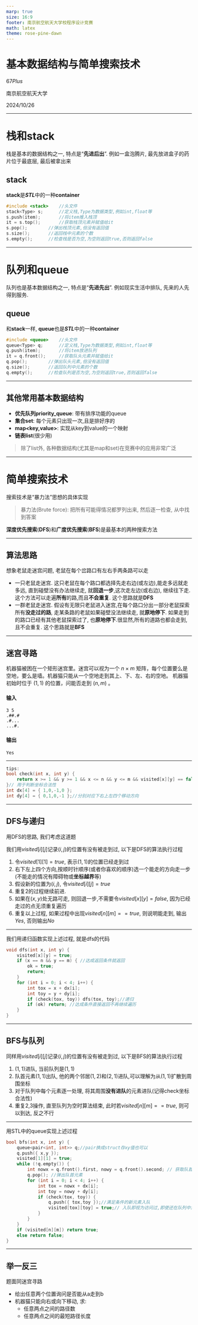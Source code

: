 ```yaml
---
marp: true
size: 16:9
footer: 南京航空航天大学校程序设计竞赛
math: latex
theme: rose-pine-dawn
--- 
```

 
# 基本数据结构与简单搜索技术

$67Plus$

南京航空航天大学

2024/10/26​

---

# 栈和stack

栈是基本的数据结构之一, 特点是“**先进后出**”.  例如一盒泡腾片, 最先放进盒子的药片位于最底层, 最后被拿出来
## stack

**stack**是***STL***中的一种**container**

```cpp
#include <stack> 	//头文件
stack<Type> s; 		//定义栈,Type为数据类型,例如int,float等
s.push(item); 		//将item推入栈顶
it = s.top(); 		//获取栈顶元素并赋值给it
s.pop();  		//弹出栈顶元素,但没有返回值
s.size(); 		//返回栈中元素的个数
s.empty(); 		//检查栈是否为空,为空则返回true,否则返回false
```

---

# 队列和queue

队列也是基本数据结构之一, 特点是“**先进先出**”. 例如现实生活中排队, 先来的人先得到服务.

## queue

和**stack**一样, **queue**也是***STL***中的一种**container**


```cpp
#include <queue> 	//头文件
queue<Type> q; 		//定义栈,Type为数据类型,例如int,float等
q.push(item); 		//将item放进队列
it = q.front(); 	//获取队头元素并赋值给it
q.pop();  		//弹出队头元素,但没有返回值
q.size(); 		//返回队列中元素的个数
q.empty(); 		//检查队列是否为空,为空则返回true,否则返回false
```

---

## 其他常用基本数据结构

- **优先队列priority_queue**: 带有排序功能的queue
- **集合set**: 每个元素只出现一次,且是排好序的
- **map<key,value>**: 实现从key到value的一个映射
- **链表list**(很少用)

> 除了list外, 各种数据结构(尤其是map和set)在竞赛中的应用非常广泛
---

# 简单搜索技术

搜索技术是“暴力法”思想的具体实现

> 暴力法(Brute force): 把所有可能得情况都罗列出来, 然后逐一检查, 从中找到答案

**深度优先搜索**(**DFS**)和**广度优先搜索**(**BFS**)是最基本的两种搜索方法

---


## 算法思路

想象老鼠走迷宫问题, 老鼠在每个岔路口有左右手两条路可以走

- 一只老鼠走迷宫. 这只老鼠在每个路口都选择先走右边(或左边),能走多远就走多远, 直到碰壁没有办法继续走, 就**回退一步**,这次走左边(或右边), 继续往下走. 这个方法可以走遍**所有**的路,而且**不会重复**. 这个思路就是**DFS**
- 一群老鼠走迷宫. 假设有无限只老鼠进入迷宫,在每个路口分出一部分老鼠探索所有**没走过的路**, 走某条路的老鼠如果碰壁没法继续走, 就**原地停下**. 如果走到的路口已经有其他老鼠探索过了, 也**原地停下**.很显然,所有的道路也都会走到, 且不会重复. 这个思路就是**BFS**

---


## 迷宫寻路


机器猫被困在一个矩形迷宫里。迷宫可以视为一个 $n\times m$ 矩阵，每个位置要么是空地，要么是墙。机器猫只能从一个空地走到其上、下、左、右的空地。
机器猫初始时位于 $(1, 1)$ 的位置，问能否走到 $(n, m)$ 。

#### 输入

```
3 5
.##.#
.#...
...#.
```
#### 输出

```
Yes
```
---
```cpp
tips:
bool check(int x, int y) {
    return x >= 1 && y >= 1 && x <= n && y <= m && visited[x][y] == false && graph[x][y] == '.';
}// 用于判断坐标合法性
int dx[4] = { 1,0,-1,0 };
int dy[4] = { 0,1,0,-1 };//分别对应下右上左四个移动方向
```
---

## DFS与递归

用DFS的思路, 我们考虑这道题

我们用$visited[i][j]$记录$(i,j)$的位置有没有被走到过, 以下是DFS的算法执行过程

1. 令$visited[1][1]=true$, 表示$(1,1)$的位置已经走到过
2. 右下左上四个方向,按顺时针顺序(或者你喜欢的顺序)选一个能走的方向走一步(不能走的情况有障碍物或**坐标越界**等)
3. 假设新的位置为$(i,j)$, 令$visited[i][j]=true$
4. 重复2的过程继续前进. 
5. 如果在$(x,y)$处无路可走, 则回退一步,不需要令$visited[x][y]=false$, 因为已经走过的点无须重复遍历
6. 重复以上过程, 如果过程中出现$visited[n][m]==true$, 则说明能走到, 输出$Yes$, 否则输出$No$
---


我们用递归函数实现上述过程, 就是dfs的代码

```cpp
void dfs(int x, int y) {
    visited[x][y] = true;
    if (x == n && y == m) { //达成返回条件就返回
        ok = true;
        return;
    }
    for (int i = 0; i < 4; i++) {
        int tox = x + dx[i];
        int toy = y + dy[i];
        if (check(tox, toy)) dfs(tox, toy);//递归
        if (ok) return; //达成条件直接返回不再继续遍历
    }
}
```
---


## BFS与队列

同样用$visited[i][j]$记录$(i,j)$的位置有没有被走到过, 以下是BFS的算法执行过程

1. $(1,1)$进队, 当前队列是${(1,1)}$
2. 队首元素$(1,1)$出队, 他的两个邻居$(1,2)$和$(2,1)$进队,可以理解为从$(1,1)$扩散到周围坐标
3. 对于队列中每个元素逐一处理, 将其周围**没有进队**的元素进队(记得check坐标合法性)
4. 重复2,3操作, 直至队列为空时算法结束, 此时若$visited[n][m]==true$, 则可以到达, 反之不行
---

用STL中的queue实现上述过程

```cpp
bool bfs(int x, int y) {
    queue<pair<int, int>> q;//pair换成struct存xy值也可以
    q.push({ x,y });
    visited[1][1] = true;
    while (!q.empty()) {
        int nowx = q.front().first, nowy = q.front().second; // 获取队首元素
        q.pop(); //弹出队首元素
        for (int i = 0; i < 4; i++) {
            int tox = nowx + dx[i];
            int toy = nowy + dy[i];
            if (check(tox, toy)) {
                q.push({ tox,toy });//满足条件的新元素入队
                visited[tox][toy] = true;// 入队即视为访问过,即使还在队列中没有处理
            }
        }
    }
    if (visited[n][m]) return true;
    else return false;
}
```

---

## 举一反三

题面同迷宫寻路

- 给出任意两个位置询问是否能从a走到b
- 机器猫只能向右或向下移动, 求:
  - 任意两点之间的路径数
  - 任意两点之间的最短路径长度